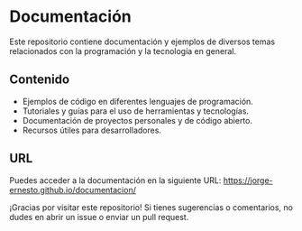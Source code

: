 # Documentación

Este repositorio contiene documentación y ejemplos de diversos temas relacionados con la programación y la tecnología en general.

## Contenido

- Ejemplos de código en diferentes lenguajes de programación.
- Tutoriales y guías para el uso de herramientas y tecnologías.
- Documentación de proyectos personales y de código abierto.
- Recursos útiles para desarrolladores.

## URL

Puedes acceder a la documentación en la siguiente URL: https://jorge-ernesto.github.io/documentacion/

¡Gracias por visitar este repositorio! Si tienes sugerencias o comentarios, no dudes en abrir un issue o enviar un pull request.
